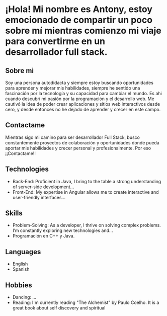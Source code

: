 # ¡Hola! Mi nombre es Antony, estoy emocionado de compartir un poco sobre mí mientras comienzo mi viaje para convertirme en un desarrollador full stack.

## Sobre mi
Soy una persona autodidacta y siempre estoy buscando oportunidades para aprender y mejorar mis habilidades, siempre he sentido una fascinación por la tecnología y su capacidad para cambiar el mundo. Es ahi cuando descubrí mi pasión por la programación y el desarrollo web. Me cautivó la idea de poder crear aplicaciones y sitios web interactivos desde cero, y desde entonces no he dejado de aprender y crecer en este campo.

## Contactame
Mientras sigo mi camino para ser desarrollador Full Stack, busco constantemente proyectos de colaboración y oportunidades donde pueda aportar mis habilidades y crecer personal y profesionalmente. Por eso ¡¡Contactame!!

## Technologies
- Back-End: Proficient in Java, I bring to the table a strong understanding of server-side development...
- Front-End: My expertise in Angular allows me to create interactive and user-friendly interfaces...

## Skills
- Problem-Solving: As a developer, I thrive on solving complex problems. I’m constantly exploring new technologies and...
- Programación en C++ y Java.

## Languages
- English
- Spanish

## Hobbies
- Dancing: ...
- Reading: I'm currently reading "The Alchemist" by Paulo Coelho. It is a great book about self discovery and spiritual


